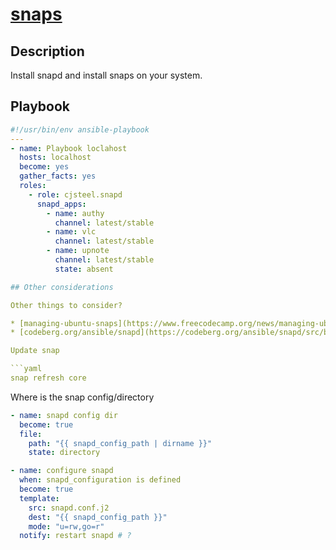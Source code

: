 # [snaps](#snaps)

## Description

Install snapd and install snaps on your system.

## Playbook

```yaml
#!/usr/bin/env ansible-playbook
---
- name: Playbook loclahost
  hosts: localhost
  become: yes
  gather_facts: yes
  roles:
    - role: cjsteel.snapd
      snapd_apps:
        - name: authy
          channel: latest/stable
        - name: vlc
          channel: latest/stable
        - name: upnote
          channel: latest/stable
          state: absent

## Other considerations

Other things to consider?

* [managing-ubuntu-snaps](https://www.freecodecamp.org/news/managing-ubuntu-snaps/)
* [codeberg.org/ansible/snapd](https://codeberg.org/ansible/snapd/src/branch/main/tasks/main.yml)

Update snap

```yaml
snap refresh core
```

Where is the snap config/directory

```yaml
- name: snapd config dir
  become: true
  file:
    path: "{{ snapd_config_path | dirname }}"
    state: directory

- name: configure snapd
  when: snapd_configuration is defined
  become: true
  template:
    src: snapd.conf.j2
    dest: "{{ snapd_config_path }}"
    mode: "u=rw,go=r"
  notify: restart snapd # ?
```


